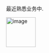 最近熟悉业务中.

<img width="81" alt="image" src="https://github.com/user-attachments/assets/65c461e2-83d9-4ee0-855c-2f1c87c86c97" />
